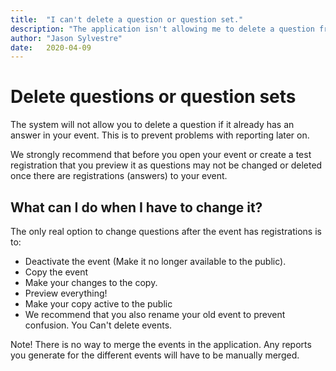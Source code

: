 ```yaml
---
title:  "I can't delete a question or question set."
description: "The application isn't allowing me to delete a question from my event."
author: "Jason Sylvestre"
date:   2020-04-09
---
```


# Delete questions or question sets

The system will not allow you to delete a question if it already has an answer in your event.
This is to prevent problems with reporting later on.

We strongly recommend that before you open your event or create a test registration that you preview it as questions may not be changed or deleted once there are registrations (answers) to your event.

## What can I do when I have to change it?
The only real option to change questions after the event has registrations is to:
* Deactivate the event (Make it no longer available to the public).
* Copy the event
* Make your changes to the copy.
* Preview everything!
* Make your copy active to the public
* We recommend that you also rename your old event to prevent confusion. You Can't delete events.

Note! There is no way to merge the events in the application. Any reports you generate for the different events will have to be manually merged.


